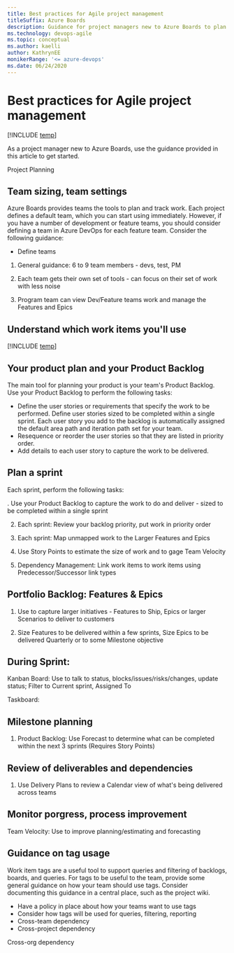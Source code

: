 ```yaml
---
title: Best practices for Agile project management 
titleSuffix: Azure Boards
description: Guidance for project managers new to Azure Boards to plan and track their projects  
ms.technology: devops-agile
ms.topic: conceptual
ms.author: kaelli
author: KathrynEE
monikerRange: '<= azure-devops'
ms.date: 06/24/2020
---
```




# Best practices for Agile project management 

[!INCLUDE [temp](includes/version-vsts-tfs-all-versions.md)]

As a project manager new to Azure Boards, use the guidance provided in this article to get started. 

Project Planning 


## Team sizing, team settings  

Azure Boards provides teams the tools to plan and track work. Each project defines a default team, which you can start using immediately. However, if you have a number of development or feature teams, you should consider defining a team in Azure DevOps for each feature team. Consider the following guidance:  

- Define teams 

1. General guidance: 6 to 9 team members - devs, test, PM 

2. Each team gets their own set of tools  - can focus on their set of work with less noise 

3. Program team can view Dev/Feature teams work and manage the Features and Epics 


## Understand which work items you'll use 

[!INCLUDE [temp](includes/note-requirements-terms.md)]


## Your product plan and your Product Backlog  

The main tool for planning your product is your team's Product Backlog. Use your Product Backlog to perform the following tasks: 

- Define the user stories or requirements that specify the work to be performed. Define user stories sized to be completed within a single sprint. Each user story you add to the backlog is automatically assigned the default area path and iteration path set for your team. 
- Resequence or reorder the user stories so that they are listed in priority order.
- Add details to each user story to capture the work to be delivered. 

	
## Plan a sprint  

Each sprint, perform the following tasks: 

. Use your Product Backlog to capture the work to do and deliver - sized to be completed within a single sprint 

2. Each sprint: Review your backlog priority, put work in priority order 

3. Each sprint: Map unmapped work to the Larger Features and Epics 

4. Use Story Points to estimate the size of work and to gage Team Velocity 

5. Dependency Management: Link work items to work  items using Predecessor/Successor link types 


## Portfolio Backlog: Features & Epics 

1. Use to capture larger initiatives - Features to Ship,  Epics or larger Scenarios to deliver to customers 

2. Size Features to be delivered within a few sprints, Size Epics to be delivered Quarterly or to some Milestone objective 
	
## During Sprint: 

Kanban Board: Use to talk to status, blocks/issues/risks/changes, update status; Filter to Current sprint, Assigned To 

Taskboard: 
	
## Milestone planning  

1. Product Backlog: Use Forecast to determine what can be completed within the next 3 sprints (Requires Story Points)  

## Review of deliverables and dependencies

1. Use Delivery Plans to review a Calendar view of what's being delivered across teams 
	
## Monitor porgress, process improvement  

Team Velocity:  Use to improve planning/estimating and forecasting 

## Guidance on tag usage  

Work item tags are a useful tool to support queries and filtering of backlogs, boards, and queries. For tags to be useful to the team, provide some general guidance on how your team should use tags. Consider documenting this guidance in a central place, such as the project wiki. 
 
- Have a policy in place about how your teams want to use tags
- Consider how tags will be used for queries, filtering, reporting 
- Cross-team dependency
- Cross-project dependency


Cross-org dependency